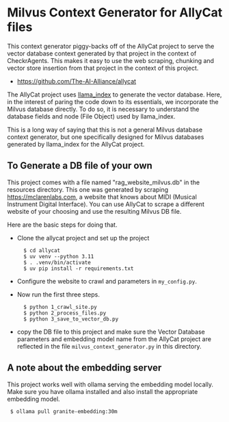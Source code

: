 # Milvus Context Generator for AllyCat files

This context generator piggy-backs off of the AllyCat project to serve the vector database context generated 
by that project in the context of CheckrAgents.  This makes it easy to use the web scraping, chunking and 
vector store insertion from that project in the context of this project.

- https://github.com/The-AI-Alliance/allycat

The AllyCat project uses [llama\_index](https://github.com/run-llama/llama_index) to generate the vector database.  Here, in the interest of
paring the code down to its essentials, we incorporate the Milvus database directly.  To do so, 
it is necessary to understand the database fields and node (File Object) used by llama\_index.

This is a long way of saying that this is not a general Milvus database context generator, but one 
specifically designed for Milvus databases generated by llama\_index for the AllyCat project.


## To Generate a DB file of your own

This project comes with a file named "rag\_website\_milvus.db" in the resources directory.  This one
was generated by scraping https://mclarenlabs.com, a website that knows about MIDI (Musical Instrument
Digital Interface).  You can use AllyCat to scrape a different website of your choosing and use the 
resulting Milvus DB file.

Here are the basic steps for doing that.

- Clone the allycat project and set up the project

        $ cd allycat
        $ uv venv --python 3.11
        $ . .venv/bin/activate
        $ uv pip install -r requirements.txt

- Configure the website to crawl and parameters in `my_config.py`.

- Now run the first three steps.

        $ python 1_crawl_site.py
        $ python 2_process_files.py
        $ python 3_save_to_vector_db.py
	
- copy the DB file to this project and make sure the Vector Database parameters and embedding model name from the AllyCat project are reflected in the file `milvus_context_generator.py` in this directory.


## A note about the embedding server

This project works well with ollama serving the embedding model locally.  Make sure you have ollama
installed and also install the appropriate embedding model.

     $ ollama pull granite-embedding:30m
